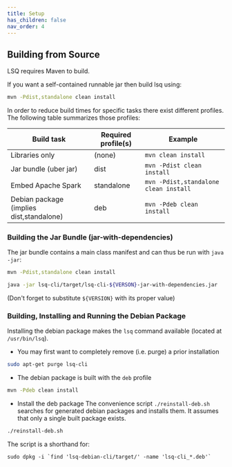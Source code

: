 ```yaml
---
title: Setup
has_children: false
nav_order: 4
---
```


## Building from Source

LSQ requires Maven to build.

If you want a self-contained runnable jar then build lsq using:
```bash
mvn -Pdist,standalone clean install
```

In order to reduce build times for specific tasks there exist different profiles.
The following table summarizes those profiles:


| Build task                               | Required profile(s) | Example                               |
|------------------------------------------|---------------------|---------------------------------------|
| Libraries only                           | (none)              | `mvn clean install`                   |
| Jar bundle (uber jar)                    | dist                | `mvn -Pdist clean install`            |
| Embed Apache Spark                       | standalone          | `mvn -Pdist,standalone clean install` |
| Debian package (implies dist,standalone) | deb                 | `mvn -Pdeb clean install`             |

### Building the Jar Bundle (jar-with-dependencies)

The jar bundle contains a main class manifest and can thus be run with `java -jar`:
```bash
mvn -Pdist,standalone clean install

java -jar lsq-cli/target/lsq-cli-${VERSON}-jar-with-dependencies.jar
```
(Don't forget to substitute `${VERSION}` with its proper value)


### Building, Installing and Running the Debian Package

Installing the debian package makes the `lsq` command available (located at `/usr/bin/lsq`).


* You may first want to completely remove (i.e. purge) a prior installation
```bash
sudo apt-get purge lsq-cli
```

* The debian package is built with the `deb` profile
```bash
mvn -Pdeb clean install
```

* Install the deb package
The convenience script `./reinstall-deb.sh` searches for generated debian packages and installs them.
It assumes that only a single built package exists.

```bash
./reinstall-deb.sh

```

The script is a shorthand for:

```
sudo dpkg -i `find 'lsq-debian-cli/target/' -name 'lsq-cli_*.deb'`
```


